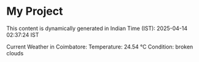 # My Project

This content is dynamically generated in Indian Time (IST): 2025-04-14 02:37:24 IST


Current Weather in Coimbatore:
Temperature: 24.54 °C
Condition: broken clouds
